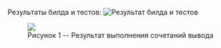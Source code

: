 Результаты билда и тестов: ![Результат билда и тестов](https://github.com/dluciv/Modern-Tools-Techs-BM.5666/actions/workflows/c_build_tests.yml/badge.svg)
<figure>
  <img
  src="Codes/check.svg">
  <figcaption>
  Рисунок 1 -- Результат выполнения сочетаний вывода
  <br>
  <br>
  <figcaption>
</figure>

